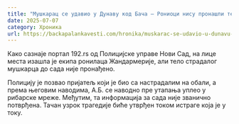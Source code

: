 ```yaml
---
title: "Мушкарац се удавио у Дунаву код Бача – Рониоци нису пронашли тело"
date: 2025-07-07
category: Хроника
url: https://backapalankavesti.com/hronika/muskarac-se-udavio-u-dunavu-kod-baca-ronioci-nisu-pronasli-telo/
---
```


Како сазнаје портал 192.rs од Полицијске управе Нови Сад, на лице места изашла је екипа ронилаца Жандармерије, али тело страдалог мушкарца до сада није пронађено.

Полицију је позвао пријатељ који је био са настрадалим на обали, а према његовим наводима, А.Б. се наводно пре утапања уплео у рибарске мреже. Међутим, та информација за сада није званично потврђена. Тачан узрок трагедије биће утврђен током истраге која је у току.
